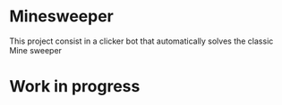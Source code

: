 # Minesweeper
This project consist in a clicker bot that automatically solves the classic Mine sweeper

# Work in progress 